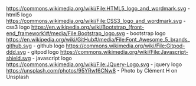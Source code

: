 https://commons.wikimedia.org/wiki/File:HTML5_logo_and_wordmark.svg - html5 logo
https://commons.wikimedia.org/wiki/File:CSS3_logo_and_wordmark.svg - css3 logo
https://en.wikipedia.org/wiki/Bootstrap_(front-end_framework)#/media/File:Bootstrap_logo.svg - bootstrap logo
https://en.wikipedia.org/wiki/GitHub#/media/File:Font_Awesome_5_brands_github.svg - github logo
https://commons.wikimedia.org/wiki/File:Gitpod-ddd.svg - gitpod logo
https://commons.wikimedia.org/wiki/File:Javascript-shield.svg - javascript logo
https://commons.wikimedia.org/wiki/File:JQuery-Logo.svg - jquery logo
https://unsplash.com/photos/95YRwf6CNw8 - Photo by Clément H on Unsplash 
